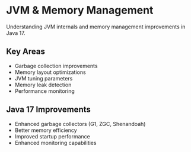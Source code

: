 # JVM & Memory Management

Understanding JVM internals and memory management improvements in Java 17.

## Key Areas
- Garbage collection improvements
- Memory layout optimizations
- JVM tuning parameters
- Memory leak detection
- Performance monitoring

## Java 17 Improvements
- Enhanced garbage collectors (G1, ZGC, Shenandoah)
- Better memory efficiency
- Improved startup performance
- Enhanced monitoring capabilities